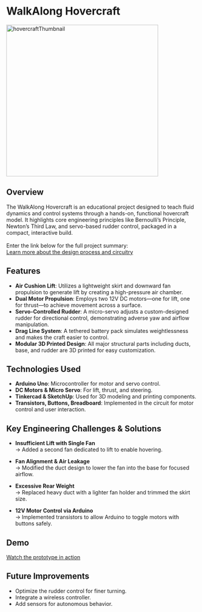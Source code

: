 # WalkAlong Hovercraft
<img src="/images/hovercrafto.png" alt="hovercraftThumbnail" width="400"/>

## Overview

The WalkAlong Hovercraft is an educational project designed to teach fluid dynamics and control systems through a hands-on, functional hovercraft model. It highlights core engineering principles like Bernoulli’s Principle, Newton’s Third Law, and servo-based rudder control, packaged in a compact, interactive build.
<br>
<br>
Enter the link below for the full project summary:<br>
[Learn more about the design process and circuitry](https://docs.google.com/document/d/1Iyem7uSe8yrXEgWlVsdEcOtidY_0oCYi/edit#heading=h.gjdgxs)

## Features

- **Air Cushion Lift**: Utilizes a lightweight skirt and downward fan propulsion to generate lift by creating a high-pressure air chamber.
- **Dual Motor Propulsion**: Employs two 12V DC motors—one for lift, one for thrust—to achieve movement across a surface.
- **Servo-Controlled Rudder**: A micro-servo adjusts a custom-designed rudder for directional control, demonstrating adverse yaw and airflow manipulation.
- **Drag Line System**: A tethered battery pack simulates weightlessness and makes the craft easier to control.
- **Modular 3D Printed Design**: All major structural parts including ducts, base, and rudder are 3D printed for easy customization.

## Technologies Used

- **Arduino Uno**: Microcontroller for motor and servo control.
- **DC Motors & Micro Servo**: For lift, thrust, and steering.
- **Tinkercad & SketchUp**: Used for 3D modeling and printing components.
- **Transistors, Buttons, Breadboard**: Implemented in the circuit for motor control and user interaction.

## Key Engineering Challenges & Solutions

- **Insufficient Lift with Single Fan**  
  → Added a second fan dedicated to lift to enable hovering.

- **Fan Alignment & Air Leakage**  
  → Modified the duct design to lower the fan into the base for focused airflow.

- **Excessive Rear Weight**  
  → Replaced heavy duct with a lighter fan holder and trimmed the skirt size.

- **12V Motor Control via Arduino**  
  → Implemented transistors to allow Arduino to toggle motors with buttons safely.

## Demo

[Watch the prototype in action](https://www.youtube.com/watch?v=3dcQ3JC8JqY)

## Future Improvements

- Optimize the rudder control for finer turning.
- Integrate a wireless controller.
- Add sensors for autonomous behavior.
